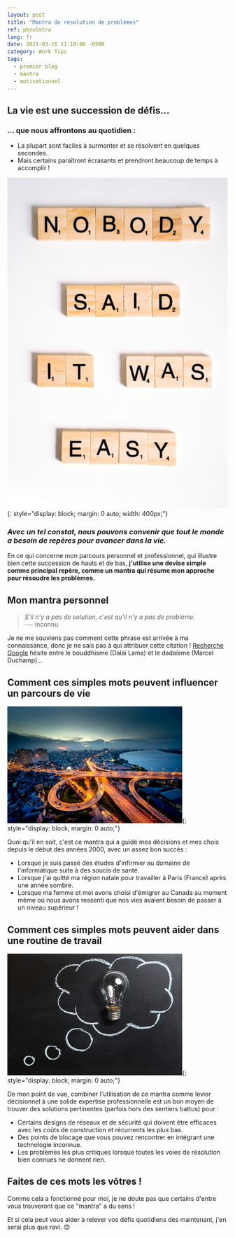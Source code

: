 ```yaml
---
layout: post
title: "Mantra de résolution de problèmes"
ref: pbsolmtra
lang: fr
date: 2021-03-16 11:10:00 -0500
category: Work Tips
tags:
  - premier blog
  - mantra
  - motivationnel  
---
```


## La vie est une succession de défis...
### ... que nous affrontons au quotidien :
- La plupart sont faciles à surmonter et se résolvent en quelques secondes.
- Mais certains paraîtront écrasants et prendront beaucoup de temps à accomplir !

![Personne n'a dit que c'était facile...](/content/images/20210316091209-motivational_1.jpg){: style="display: block; margin: 0 auto; width: 400px;"}

### *Avec un tel constat, nous pouvons convenir que tout le monde a besoin de repères pour avancer dans la vie.*
En ce qui concerne mon parcours personnel et professionnel, qui illustre bien cette succession de hauts et de bas, **j'utilise une devise simple comme principal repère, comme un mantra qui résume mon approche pour résoudre les problèmes.**

## Mon mantra personnel
> *S'il n'y a pas de solution, c'est qu'il n'y a pas de problème.*  
> --- Inconnu

Je ne me souviens pas comment cette phrase est arrivée à ma connaissance, donc je ne sais pas à qui attribuer cette citation ! [Recherche Google](https://www.google.com/search?q=If%20there%20is%20no%20solution,%20there%20is%20no%20problem) hésite entre le bouddhisme (Dalaï Lama) et le dadaïsme (Marcel Duchamp)...

## Comment ces simples mots peuvent influencer un parcours de vie
![Carrefours](/content/images/20210316101008-crossroads.jpg){: style="display: block; margin: 0 auto;"}

Quoi qu'il en soit, c'est ce mantra qui a guidé mes décisions et mes choix depuis le début des années 2000, avec un assez bon succès :
- Lorsque je suis passé des études d'infirmier au domaine de l'informatique suite à des soucis de santé.
- Lorsque j'ai quitté ma région natale pour travailler à Paris (France) après une année sombre.
- Lorsque ma femme et moi avons choisi d'émigrer au Canada au moment même où nous avons ressenti que nos vies avaient besoin de passer à un niveau supérieur !

## Comment ces simples mots peuvent aider dans une routine de travail
![Idée](/content/images/20210316100558-motivational_2.jpg){: style="display: block; margin: 0 auto;"}

De mon point de vue, combiner l'utilisation de ce mantra comme levier décisionnel à une solide expertise professionnelle est un bon moyen de trouver des solutions pertinentes (parfois hors des sentiers battus) pour :
- Certains designs de réseaux et de sécurité qui doivent être efficaces avec les coûts de construction et récurrents les plus bas.
- Des points de blocage que vous pouvez rencontrer en intégrant une technologie inconnue.
- Les problèmes les plus critiques lorsque toutes les voies de résolution bien connues ne donnent rien.

## Faites de ces mots les vôtres !
Comme cela a fonctionné pour moi, je ne doute pas que certains d'entre vous trouveront que ce "mantra" a du sens !

Et si cela peut vous aider à relever vos défis quotidiens dès maintenant, j'en serai plus que ravi. 😊
